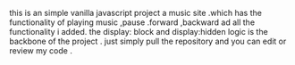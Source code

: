 
this is an simple vanilla javascript project a music site .which has the functionality of playing music ,pause .forward ,backward  ad all the functionality i added.
the display: block and display:hidden logic is the backbone of the project .
just simply pull the repository and you can edit  or review my code . 
